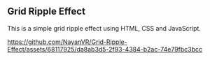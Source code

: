 ## Grid Ripple Effect

This is a simple grid ripple effect using HTML, CSS and JavaScript.


https://github.com/NayanVR/Grid-Ripple-Effect/assets/68117925/da8ab3d5-2f93-4384-b2ac-74e79fbc3bcc

